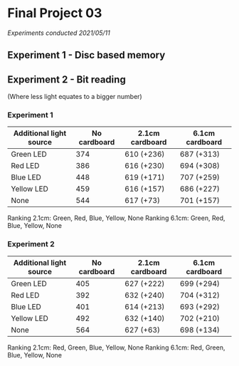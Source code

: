 # Final Project 03
*Experiments conducted 2021/05/11*

## Experiment 1 - Disc based memory

## Experiment 2 - Bit reading

(Where less light equates to a bigger number)

### Experiment 1
| Additional light source | No cardboard | 2.1cm cardboard | 6.1cm cardboard |
| ----------------------- | ------------ | --------------- | --------------- |
| Green LED               | 374          | 610 (+236)      | 687 (+313)      |
| Red LED                 | 386          | 616 (+230)      | 694 (+308)      |
| Blue LED                | 448          | 619 (+171)      | 707 (+259)      |
| Yellow LED              | 459          | 616 (+157)      | 686 (+227)      |
| None                    | 544          | 617 (+73)       | 701 (+157)      |

Ranking 2.1cm: Green, Red, Blue, Yellow, None
Ranking 6.1cm: Green, Red, Blue, Yellow, None

### Experiment 2
| Additional light source | No cardboard | 2.1cm cardboard | 6.1cm cardboard |
| ----------------------- | ------------ | --------------- | --------------- |
| Green LED               | 405          | 627 (+222)      | 699 (+294)      |
| Red LED                 | 392          | 632 (+240)      | 704 (+312)      |
| Blue LED                | 401          | 614 (+213)      | 693 (+292)      |
| Yellow LED              | 492          | 632 (+140)      | 702 (+210)      |
| None                    | 564          | 627 (+63)       | 698 (+134)      |

Ranking 2.1cm: Red, Green, Blue, Yellow, None
Ranking 6.1cm: Red, Green, Blue, Yellow, None
